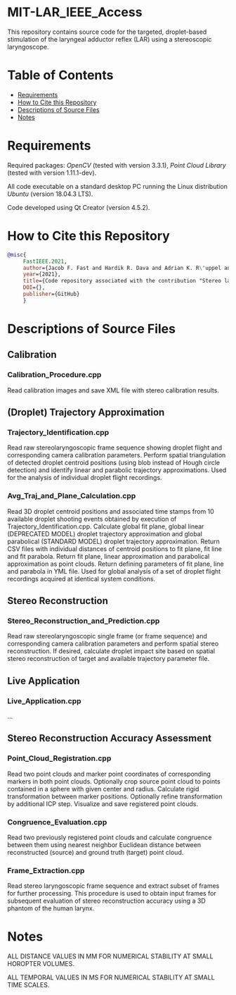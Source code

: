 # MIT-LAR_IEEE_Access
This repository contains source code for the targeted, droplet-based stimulation of the laryngeal adductor reflex (LAR) using a stereoscopic laryngoscope.

# Table of Contents
* [Requirements](#requirements)
* [How to Cite this Repository](#how-to-cite-this-repository)
* [Descriptions of Source Files](#descriptions-of-source-files)
* [Notes](#notes)

# Requirements

Required packages: *OpenCV* (tested with version 3.3.1), *Point Cloud Library* (tested with version 1.11.1-dev).

All code executable on a standard desktop PC running the Linux distribution *Ubuntu* (version 18.04.3 LTS).

Code developed using Qt Creator (version 4.5.2).

# How to Cite this Repository

```BibTeX
@misc{
     FastIEEE.2021, 
     author={Jacob F. Fast and Hardik R. Dava and Adrian K. R\"uppel and Dennis Kundrat and Maurice Krauth and Max-Heinrich Laves and Svenja Spindeldreier and L\"uder A. Kahrs and Martin Ptok}, 
     year={2021},
     title={Code repository associated with the contribution "Stereo laryngoscopic impact site prediction for targeted, droplet-based stimulation of the laryngeal adductor reflex for latency measurements"}, 
     DOI={},
     publisher={GitHub}
     }
```

# Descriptions of Source Files

## Calibration

### Calibration_Procedure.cpp

Read calibration images and save XML file with stereo calibration results.

## (Droplet) Trajectory Approximation

### Trajectory_Identification.cpp

Read raw stereolaryngoscopic frame sequence showing droplet flight and corresponding camera calibration parameters. Perform spatial triangulation of detected droplet centroid positions (using blob instead of Hough circle detection) and identify linear and parabolic trajectory approximations. Used for the analysis of individual droplet flight recordings.

### Avg_Traj_and_Plane_Calculation.cpp

Read 3D droplet centroid positions and associated time stamps from 10 available droplet shooting events obtained by execution of Trajectory_Identification.cpp. Calculate global fit plane, global linear (DEPRECATED MODEL) droplet trajectory approximation and global parabolical (STANDARD MODEL) droplet trajectory approximation. Return CSV files with individual distances of centroid positions to fit plane, fit line and fit parabola. Return fit plane, linear approximation and parabolical approximation as point clouds. Return defining parameters of fit plane, line and parabola in YML file. Used for global analysis of a set of droplet flight recordings acquired at identical system conditions.

## Stereo Reconstruction

### Stereo_Reconstruction_and_Prediction.cpp

Read raw stereolaryngoscopic single frame (or frame sequence) and corresponding camera calibration parameters and perform spatial stereo reconstruction. If desired, calculate droplet impact site based on spatial stereo reconstruction of target and available trajectory parameter file.

## Live Application

### Live_Application.cpp

...

## Stereo Reconstruction Accuracy Assessment

### Point_Cloud_Registration.cpp

Read two point clouds and marker point coordinates of corresponding markers in both point clouds. Optionally crop source point cloud to points contained in a sphere with given center and radius. Calculate rigid transformation between marker positions. Optionally refine transformation by additional ICP step. Visualize and save registered point clouds.

### Congruence_Evaluation.cpp

Read two previously registered point clouds and calculate congruence between them using nearest neighbor Euclidean distance between reconstructed (source) and ground truth (target) point cloud.

### Frame_Extraction.cpp

Read stereo laryngoscopic frame sequence and extract subset of frames for further processing. This procedure is used to obtain input frames for subsequent evaluation of stereo reconstruction accuracy using a 3D phantom of the human larynx.

# Notes

ALL DISTANCE VALUES IN MM FOR NUMERICAL STABILITY AT SMALL HOROPTER VOLUMES.

ALL TEMPORAL VALUES IN MS FOR NUMERICAL STABILITY AT SMALL TIME SCALES.
